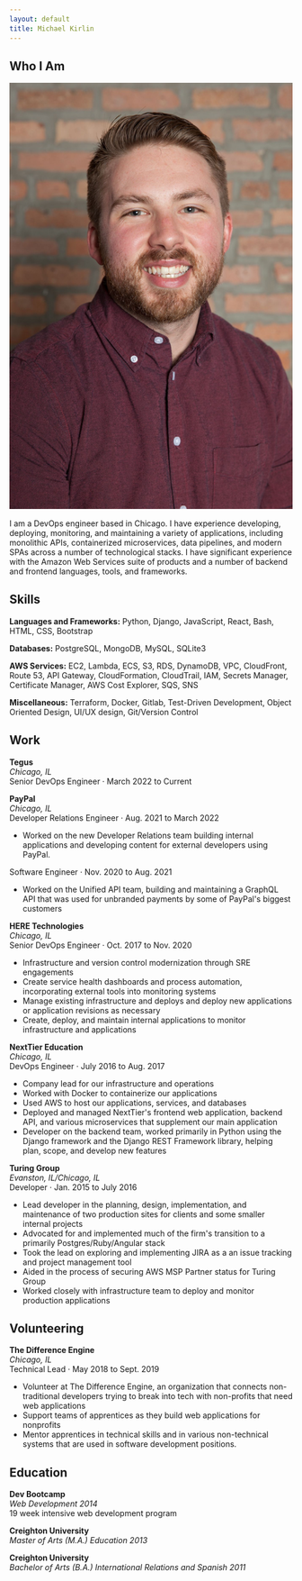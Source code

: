 ```yaml
---
layout: default
title: Michael Kirlin
---
```


Who I Am
---------

<img id="headshot" src="assets/img/professional-headshot.jpg"/>
<!-- ![professional-headshot](/assets/img/professional-headshot.jpg) -->

I am a DevOps engineer based in Chicago. I have experience developing, deploying, monitoring, and maintaining a variety of applications, including monolithic APIs, containerized microservices, data pipelines, and modern SPAs across a number of technological stacks. I have significant experience with the Amazon Web Services suite of products and a number of backend and frontend languages, tools, and frameworks.  

Skills
---------

**Languages and Frameworks:** Python, Django, JavaScript, React, Bash, HTML, CSS, Bootstrap  

**Databases:** PostgreSQL, MongoDB, MySQL, SQLite3  

**AWS Services:** EC2, Lambda, ECS, S3, RDS, DynamoDB, VPC, CloudFront, Route 53, API Gateway, CloudFormation, CloudTrail, IAM, Secrets Manager, Certificate Manager, AWS Cost Explorer, SQS, SNS  

**Miscellaneous:** Terraform, Docker, Gitlab, Test-Driven Development, Object Oriented Design, UI/UX design, Git/Version Control

Work
---------

**Tegus**\
*Chicago, IL*\
Senior DevOps Engineer · March 2022 to Current  

**PayPal**\
*Chicago, IL*\
Developer Relations Engineer · Aug. 2021 to March 2022

- Worked on the new Developer Relations team building internal applications and developing content for external developers using PayPal.

Software Engineer · Nov. 2020 to Aug. 2021

- Worked on the Unified API team, building and maintaining a GraphQL API that was used for unbranded payments by some of PayPal's biggest customers

**HERE Technologies**\
*Chicago, IL*\
Senior DevOps Engineer · Oct. 2017 to Nov. 2020

- Infrastructure and version control modernization through SRE engagements
- Create service health dashboards and process automation, incorporating external tools into monitoring systems
- Manage existing infrastructure and deploys and deploy new applications or application revisions as necessary
- Create, deploy, and maintain internal applications to monitor infrastructure and applications

**NextTier Education**\
*Chicago, IL*\
DevOps Engineer · July 2016 to Aug. 2017

- Company lead for our infrastructure and operations
- Worked with Docker to containerize our applications
- Used AWS to host our applications, services, and databases
- Deployed and managed NextTier's frontend web application, backend API, and various microservices that supplement our main application
- Developer on the backend team, worked primarily in Python using the Django framework and the Django REST Framework library, helping plan, scope, and develop new features

**Turing Group**\
*Evanston, IL/Chicago, IL*\
Developer · Jan. 2015 to July 2016

- Lead developer in the planning, design, implementation, and maintenance of two production sites for clients and some smaller internal projects
- Advocated for and implemented much of the firm's transition to a primarily Postgres/Ruby/Angular stack
- Took the lead on exploring and implementing JIRA as a an issue tracking and project management tool
- Aided in the process of securing AWS MSP Partner status for Turing Group
- Worked closely with infrastructure team to deploy and monitor production applications

Volunteering
---------

**The Difference Engine**\
*Chicago, IL*\
Technical Lead · May 2018 to Sept. 2019

- Volunteer at The Difference Engine, an organization that connects non-traditional developers trying to break into tech with non-profits that need web applications
- Support teams of apprentices as they build web applications for nonprofits
- Mentor apprentices in technical skills and in various non-technical systems that are used in software development positions.

Education
---------

**Dev Bootcamp**\
*Web Development 2014*\
19 week intensive web development program  

**Creighton University**\
*Master of Arts (M.A.) Education 2013*  

**Creighton University**\
*Bachelor of Arts (B.A.) International Relations and Spanish 2011*
